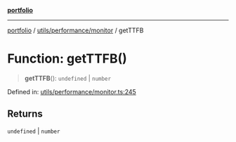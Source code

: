 [**portfolio**](../../../../README.md)

***

[portfolio](../../../../modules.md) / [utils/performance/monitor](../README.md) / getTTFB

# Function: getTTFB()

> **getTTFB**(): `undefined` \| `number`

Defined in: [utils/performance/monitor.ts:245](https://github.com/tnorlund/Portfolio/blob/8cbcd918a6b366a61e0799e430c82afa28380676/portfolio/utils/performance/monitor.ts#L245)

## Returns

`undefined` \| `number`
